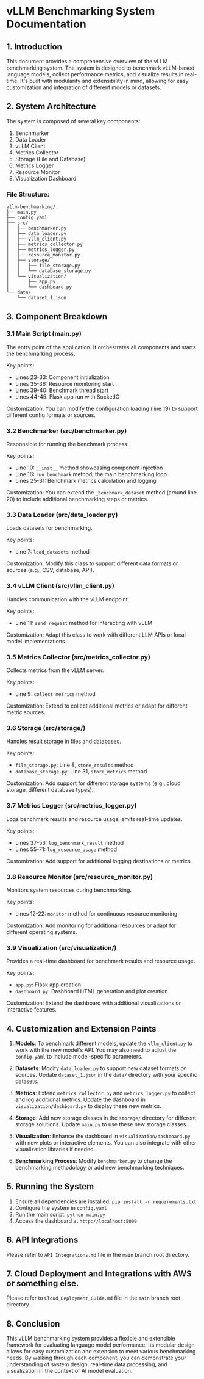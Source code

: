 # vLLM Benchmarking System Documentation

## 1. Introduction

This document provides a comprehensive overview of the vLLM benchmarking system. The system is designed to benchmark vLLM-based language models, collect performance metrics, and visualize results in real-time. It's built with modularity and extensibility in mind, allowing for easy customization and integration of different models or datasets.

## 2. System Architecture

The system is composed of several key components:

1. Benchmarker
2. Data Loader
3. vLLM Client
4. Metrics Collector
5. Storage (File and Database)
6. Metrics Logger
7. Resource Monitor
8. Visualization Dashboard

### File Structure:

```
vllm-benchmarking/
├── main.py
├── config.yaml
├── src/
│   ├── benchmarker.py
│   ├── data_loader.py
│   ├── vllm_client.py
│   ├── metrics_collector.py
│   ├── metrics_logger.py
│   ├── resource_monitor.py
│   ├── storage/
│   │   ├── file_storage.py
│   │   └── database_storage.py
│   └── visualization/
│       ├── app.py
│       └── dashboard.py
└── data/
    └── dataset_1.json
```

## 3. Component Breakdown

### 3.1 Main Script (main.py)

The entry point of the application. It orchestrates all components and starts the benchmarking process.

Key points:
- Lines 23-33: Component initialization
- Lines 35-36: Resource monitoring start
- Lines 39-40: Benchmark thread start
- Lines 44-45: Flask app run with SocketIO

Customization: You can modify the configuration loading (line 19) to support different config formats or sources.

### 3.2 Benchmarker (src/benchmarker.py)

Responsible for running the benchmark process.

Key points:
- Line 10: `__init__` method showcasing component injection
- Line 16: `run_benchmark` method, the main benchmarking loop
- Lines 25-31: Benchmark metrics calculation and logging

Customization: You can extend the `_benchmark_dataset` method (around line 20) to include additional benchmarking steps or metrics.

### 3.3 Data Loader (src/data_loader.py)

Loads datasets for benchmarking.

Key points:
- Line 7: `load_datasets` method

Customization: Modify this class to support different data formats or sources (e.g., CSV, database, API).

### 3.4 vLLM Client (src/vllm_client.py)

Handles communication with the vLLM endpoint.

Key points:
- Line 11: `send_request` method for interacting with vLLM

Customization: Adapt this class to work with different LLM APIs or local model implementations.

### 3.5 Metrics Collector (src/metrics_collector.py)

Collects metrics from the vLLM server.

Key points:
- Line 9: `collect_metrics` method

Customization: Extend to collect additional metrics or adapt for different metric sources.

### 3.6 Storage (src/storage/)

Handles result storage in files and databases.

Key points:
- `file_storage.py`: Line 8, `store_results` method
- `database_storage.py`: Line 31, `store_metrics` method

Customization: Add support for different storage systems (e.g., cloud storage, different database types).

### 3.7 Metrics Logger (src/metrics_logger.py)

Logs benchmark results and resource usage, emits real-time updates.

Key points:
- Lines 37-53: `log_benchmark_result` method
- Lines 55-71: `log_resource_usage` method

Customization: Add support for additional logging destinations or metrics.

### 3.8 Resource Monitor (src/resource_monitor.py)

Monitors system resources during benchmarking.

Key points:
- Lines 12-22: `monitor` method for continuous resource monitoring

Customization: Add monitoring for additional resources or adapt for different operating systems.

### 3.9 Visualization (src/visualization/)

Provides a real-time dashboard for benchmark results and resource usage.

Key points:
- `app.py`: Flask app creation
- `dashboard.py`: Dashboard HTML generation and plot creation

Customization: Extend the dashboard with additional visualizations or interactive features.

## 4. Customization and Extension Points

1. **Models**: To benchmark different models, update the `vllm_client.py` to work with the new model's API. You may also need to adjust the `config.yaml` to include model-specific parameters.

2. **Datasets**: Modify `data_loader.py` to support new dataset formats or sources. Update `dataset_1.json` in the `data/` directory with your specific datasets.

3. **Metrics**: Extend `metrics_collector.py` and `metrics_logger.py` to collect and log additional metrics. Update the dashboard in `visualization/dashboard.py` to display these new metrics.

4. **Storage**: Add new storage classes in the `storage/` directory for different storage solutions. Update `main.py` to use these new storage classes.

5. **Visualization**: Enhance the dashboard in `visualization/dashboard.py` with new plots or interactive elements. You can also integrate with other visualization libraries if needed.

6. **Benchmarking Process**: Modify `benchmarker.py` to change the benchmarking methodology or add new benchmarking techniques.

## 5. Running the System

1. Ensure all dependencies are installed: `pip install -r requirements.txt`
2. Configure the system in `config.yaml`
3. Run the main script: `python main.py`
4. Access the dashboard at `http://localhost:5000`


## 6. API Integrations 

Please refer to `API_Integrations.md` file in the `main` branch root directory.

## 7. Cloud Deployment and Integrations with AWS or something else.

Please refer to `Cloud_Deployment_Guide.md` file in the `main` branch root directory.

## 8. Conclusion

This vLLM benchmarking system provides a flexible and extensible framework for evaluating language model performance. Its modular design allows for easy customization and extension to meet various benchmarking needs. By walking through each component, you can demonstrate your understanding of system design, real-time data processing, and visualization in the context of AI model evaluation.